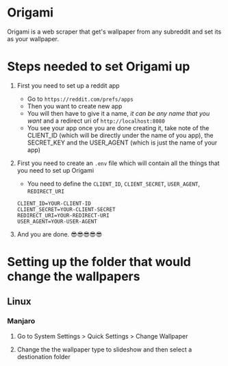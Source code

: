 # Origami

Origami is a web scraper that get's wallpaper from any subreddit and set its as your wallpaper.

# Steps needed to set Origami up

1. First you need to set up a reddit app

   - Go to `https://reddit.com/prefs/apps`
   - Then you want to create new app
   - You will then have to give it a name, _it can be any name that you want_
     and a redirect uri of `http://localhost:8080`
   - You see your app once you are done creating it, take note of the CLIENT_ID
     (which will be directly under the name of you app),
     the SECRET_KEY and the USER_AGENT (which is just the name of your app)

2. First you need to create an `.env` file which will contain all the things that you need to set up Origami

   - You need to define the `CLIENT_ID`, `CLIENT_SECRET`, `USER_AGENT`, `REDIRECT_URI`

   ```
   CLIENT_ID=YOUR-CLIENT-ID
   CLIENT_SECRET=YOUR-CLIENT-SECRET
   REDIRECT_URI=YOUR-REDIRECT-URI
   USER_AGENT=YOUR-USER-AGENT
   ```

3. And you are done. 😎😎😎😎😎

# Setting up the folder that would change the wallpapers

## Linux

### Manjaro

1. Go to System Settings > Quick Settings > Change Wallpaper

2. Change the the wallpaper type to slideshow and then select a destionation folder
